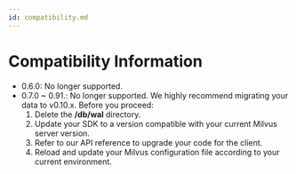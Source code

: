 ```yaml
---
id: compatibility.md
---
```


# Compatibility Information



- 0.6.0: No longer supported. 
- 0.7.0 ~ 0.91.: No longer supported. We highly recommend migrating your data to v0.10.x. Before you proceed: 
  1. Delete the **/db/wal** directory.
  2. Update your SDK to a version compatible with your current Milvus server version. 
  3. Refer to our API reference to upgrade your code for the client. 
  4. Reload and update your Milvus configuration file according to your current environment. 